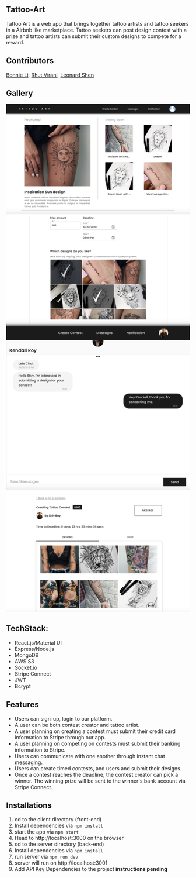 ## Tattoo-Art

Tattoo Art is a web app that brings together tattoo artists and tattoo seekers in a Airbnb like marketplace. Tattoo seekers can post design contest with a prize and tattoo artists can submit their custom designs to compete for a reward.

## Contributors

[Bonnie Li](https://github.com/bonnieli), [Rhut Virani](https://github.com/Rhut-virani), [Leonard Shen](https://github.com/UVStudio)

## Gallery

![Landing Page](./images/pic1.png)
![Contest Creation](./images/pic2.png)
![Instant Messaging](./images/pic4.png)
![Contest Page](./images/pic5.png)

## TechStack:

- React.js/Material UI
- Express/Node.js
- MongoDB
- AWS S3
- Socket.io
- Stripe Connect
- JWT
- Bcrypt

## Features

- Users can sign-up, login to our platform.
- A user can be both contest creator and tattoo artist.
- A user planning on creating a contest must submit their credit card information to Stripe through our app.
- A user planning on competing on contests must submit their banking information to Stripe.
- Users can communicate with one another through instant chat messaging.
- Users can create timed contests, and users and submit their designs.
- Once a contest reaches the deadline, the contest creator can pick a winner. The winning prize will be sent to the winner's bank account via Stripe Connect.

## Installations

1. cd to the client directory (front-end)
2. Install dependencies via `npm install`
3. start the app via `npm start`
4. Head to http://localhost:3000 on the browser
5. cd to the server directory (back-end)
6. Install dependencies via `npm install`
7. run server via `npm run dev`
8. server will run on http://localhost:3001
9. Add API Key Dependencies to the project **instructions pending**
